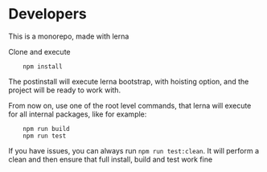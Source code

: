 # Developers

This is a monorepo, made with lerna

Clone and execute

```
    npm install
```
The postinstall will execute lerna bootstrap, with hoisting option, and the project will be ready to work with.


From now on, use one of the root level commands, that lerna will execute for all internal packages, like for example:
```
    npm run build
    npm run test
```

If you have issues, you can always run `npm run test:clean`. It will perform a clean and then ensure that full install, build and test work fine

